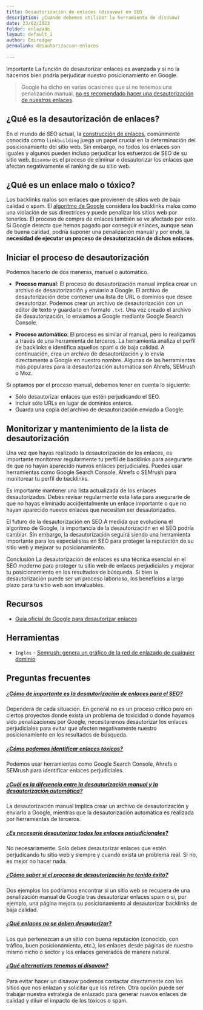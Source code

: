 ```yaml
---
title: Desautorización de enlaces (disavow) en SEO
description: ¿Cuándo debemos utilizar la herramienta de disavow?
date: 23/02/2023
folder: enlazado
layout: default_1
author: Emirodgar
permalink: desautorizacion-enlaces
  
---
```


<div class="alert alert-warning"><span class="badge badge-danger text-uppercase mr-2">Importante</span>  La función de desautorizar enlaces es avanzada y si no la hacemos bien podría perjudicar nuestro posicionamiento en Google.</div>


> Google ha dicho en varias ocasiones que si no tenemos una penalización manual, [no es recomendado hacer una desautorización de nuestros enlaces](https://www.seroundtable.com/google-disavow-manual-action-24751.html).


## ¿Qué es la desautorización de enlaces?

En el mundo de SEO actual, la [construcción de enlaces](https://chuletaseo.com/enlaces), comúnmente conocida como `linkbuilding` juega un papel crucial en la determinación del posicionamiento del sitio web. Sin embargo, no todos los enlaces son iguales y algunos pueden incluso perjudicar los esfuerzos de SEO de su sitio web. `Disavow` es el proceso de eliminar o desautorizar los enlaces que afectan negativamente el ranking de su sitio web. 

## ¿Qué es un enlace malo o tóxico?

Los backlinks malos son enlaces que provienen de sitios web de baja calidad o spam. El [algoritmo de Google](https://chuletaseo.com/algoritmos-google) considera los backlinks malos como una violación de sus directrices y puede penalizar los sitios web por tenerlos. El proceso de compra de enlaces también se ve afectado por esto. Si Google detecta que hemos pagado por conseguir enlaces, aunque sean de buena calidad, podría suponer una penalización manual y por ende, la **necesidad de ejecutar un proceso de desautorización de dichos enlaces**.

## Iniciar el proceso de desautorización

Podemos hacerlo de dos maneras, manuel o automático.

- **Proceso manual**: El proceso de desautorización manual implica crear un archivo de desautorización y enviarlo a Google. El archivo de desautorización debe contener una lista de URL o dominios que desee desautorizar. Podemos crear un archivo de desautorización con un editor de texto y guardarlo en formato `.txt`. Una vez creado el archivo de desautorización, lo enviamos a Google mediante Google Search Console.

- **Proceso automático**: El proceso es similar al manual, pero lo realizamos a través de una herramienta de terceros. La herramienta analiza el perfil de backlinks e identifica aquellos spam o de baja calidad. A continuación, crea un archivo de desautorización y lo envía directamente a Google en nuestro nombre. Algunas de las herramientas más populares para la desautorización automática son Ahrefs, SEMrush o Moz.

Si optamos por el proceso manual, debemos tener en cuenta lo siguiente:

- Sólo desautorizar  enlaces que estén perjudicando el SEO.
- Incluir sólo URLs en lugar de dominios enteros.
- Guarda  una copia del archivo de desautorización enviado a Google.



## Monitorizar y mantenimiento de la lista de desautorización

Una vez que hayas realizado la desautorización de los enlaces, es importante monitorear regularmente tu perfil de backlinks para asegurarte de que no hayan aparecido nuevos enlaces perjudiciales. Puedes usar herramientas como Google Search Console, Ahrefs o SEMrush para monitorear tu perfil de backlinks.

Es importante mantener una lista actualizada de los enlaces desautorizados. Debes revisar regularmente esta lista para asegurarte de que no hayas eliminado accidentalmente un enlace importante o que no hayan aparecido nuevos enlaces que necesiten ser desautorizados.

El futuro de la desautorización en SEO
A medida que evoluciona el algoritmo de Google, la importancia de la desautorización en el SEO podría cambiar. Sin embargo, la desautorización seguirá siendo una herramienta importante para los especialistas en SEO para proteger la reputación de su sitio web y mejorar su posicionamiento.

Conclusión
La desautorización de enlaces es una técnica esencial en el SEO moderno para proteger tu sitio web de enlaces perjudiciales y mejorar tu posicionamiento en los resultados de búsqueda. Si bien la desautorización puede ser un proceso laborioso, los beneficios a largo plazo para tu sitio web son invaluables.


<section id="cs_recursos"></section>


## Recursos

- [Guía oficial de Google para desautorizar enlaces](https://support.google.com/webmasters/answer/2648487?hl=es)



<section id="cs_herramientas"></section>

## Herramientas

- `Inglés` - [Semrush: genera un gráfico de la red de enlazado de cualquier dominio](https://www.semrush.com/blog/backlink-network-graph/)



## Preguntas frecuentes
<section id="cs_pr"></section>



<div class="row">
          <div class="col-lg-12">
            <div class="accordion accordion-alterate arrow-right" id="popularTopics">
              <div class="card">
                <div class="card-header" id="heading1">
                  <h5 class="mb-0"> <a href="#" class="collapsed" data-toggle="collapse" data-target="#collapse1" aria-expanded="false" aria-controls="collapse1">¿Cómo de importante es la desautorización de enlaces para el SEO?</a> </h5>
                </div>
                <div id="collapse1" class="collapse" aria-labelledby="heading1" data-parent="#popularTopics">
                  <div class="card-body">Dependerá de cada situación. En general no es un proceso crítico pero en ciertos proyectos donde exista un problema de toxicidad o donde hayamos sido penalizaciones por Google, necesitaremos desautorizar los enlaces perjudiciales para evitar que afecten negativamente nuestro posicionamiento en los resultados de búsqueda. </div>
                </div>
              </div>
              <div class="card">
                <div class="card-header" id="heading2">
                  <h5 class="mb-0"> <a href="#" class="collapsed" data-toggle="collapse" data-target="#collapse2" aria-expanded="false" aria-controls="collapse2">¿Cómo podemos identificar enlaces tóxicos?</a> </h5>
                </div>
                <div id="collapse2" class="collapse" aria-labelledby="heading2" data-parent="#popularTopics">
                  <div class="card-body"> Podemos usar herramientas como Google Search Console, Ahrefs o SEMrush para identificar enlaces perjudiciales. </div>
                </div>
              </div>
              <div class="card">
                <div class="card-header" id="heading3">
                  <h5 class="mb-0"> <a href="#" class="collapsed" data-toggle="collapse" data-target="#collapse3" aria-expanded="false" aria-controls="collapse3">¿Cuál es la diferencia entre la desautorización manual y la desautorización automática?</a> </h5>
                </div>
                <div id="collapse3" class="collapse" aria-labelledby="heading3" data-parent="#popularTopics">
                  <div class="card-body"> La desautorización manual implica crear un archivo de desautorización y enviarlo a Google, mientras que la desautorización automática es realizada por herramientas de terceros.</div>
                </div>
              </div>
              <div class="card">
                <div class="card-header" id="heading4">
                  <h5 class="mb-0"> <a href="#" class="collapsed" data-toggle="collapse" data-target="#collapse4" aria-expanded="false" aria-controls="collapse4">¿Es necesario desautorizar todos los enlaces perjudicionales?</a> </h5>
                </div>
                <div id="collapse4" class="collapse" aria-labelledby="heading4" data-parent="#popularTopics">
                  <div class="card-body"> No necesariamente. Solo debes desautorizar enlaces que estén perjudicando tu sitio web y siempre y cuando exista un problema real. Si no, es mejor no hacer nada.</div>
                </div>
              </div>
              <div class="card">
                <div class="card-header" id="heading5">
                  <h5 class="mb-0"> <a href="#" class="collapsed" data-toggle="collapse" data-target="#collapse5" aria-expanded="false" aria-controls="collapse5">¿Cómo saber si el proceso de desautorización ha tenido éxito?</a> </h5>
                </div>
                <div id="collapse5" class="collapse" aria-labelledby="heading5" data-parent="#popularTopics">
                  <div class="card-body"> Dos ejemplos los podríamos encontrar si un sitio web se recupera de una penalización manual de Google tras desautorizar enlaces spam o si, por ejemplo, una página mejora su posicionamiento al desautorizar backlinks de baja calidad. </div>
                </div>
              </div>
              <div class="card">
                <div class="card-header" id="heading6">
                  <h5 class="mb-0"> <a href="#" class="collapsed" data-toggle="collapse" data-target="#collapse6" aria-expanded="false" aria-controls="collapse6">¿Qué enlaces no se deben desautorizar?</a> </h5>
                </div>
                <div id="collapse6" class="collapse" aria-labelledby="heading6" data-parent="#popularTopics">
                  <div class="card-body"> Los que pertenezcan a un sitio con buena reputación (conocido, con tráfico, buen posicionamiento, etc.), los enlaces desde páginas de nuestro mismo nicho o sector y los enlaces generados de manera natural. </div>
                </div>
              </div>
              <div class="card">
                <div class="card-header" id="heading7">
                  <h5 class="mb-0"> <a href="#" class="collapsed" data-toggle="collapse" data-target="#collapse7" aria-expanded="false" aria-controls="collapse7">¿Qué alternativas tenemos al disavow?</a> </h5>
                </div>
                <div id="collapse7" class="collapse" aria-labelledby="heading7" data-parent="#popularTopics">
                  <div class="card-body"> Para evitar hacer un disavow podemos contactar directamente con los sitios que nos enlazan y solicitar que los retiren. Otra opción puede ser trabajar nuestra estrategia de enlazado para generar nuevos enlaces de calidad y diluir el impacto de los tóxicos o spam. </div>
                </div>
              </div>
            </div>
          </div>
        </div>
